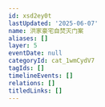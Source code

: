 ```yaml
---
id: xsd2ey0t
lastUpdated: '2025-06-07'
name: 洪家豪宅自焚灭门案
aliases: []
layer: 5
eventDate: null
categoryId: cat_1wmCydV7
tagIds: []
timelineEvents: []
relations: []
titledLinks: []
---
```


